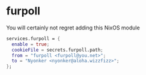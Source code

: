 # furpoll

You will certainly not regret adding this NixOS module

```nix
services.furpoll = {
  enable = true;
  cookieFile = secrets.furpoll.path;
  from = "furpoll <furpoll@you.net>";
  to = "Nyonker <nyonker@aloha.wizzfizz>";
};
```
